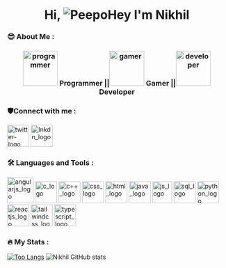 <div>
<h1 align="center">Hi, <picture><img alt="PeepoHey" src="https://user-images.githubusercontent.com/56159827/221435131-ac50bfaa-043b-4a2b-a41f-20b60e5da67a.png"/></picture> I'm Nikhil</h1>
</div>
<div>

  ### 😎 About Me :
<h3 align="center"><picture><img src="https://user-images.githubusercontent.com/56159827/221440890-327e2d84-9136-4f6d-bc43-ee44447079a9.png" alt="programmer" height=80px width =80px/></picture> Programmer ||<picture><img src="https://user-images.githubusercontent.com/56159827/221440753-99f4f683-c2a6-4db4-9907-d1033844ee94.png" alt="gamer" height=80px width =80px/></picture> Gamer ||<picture><img src="https://user-images.githubusercontent.com/56159827/221441206-6daef98f-edf4-442d-9028-92c6a4d1e1ab.png" alt="developer" height=80px width =80px/></picture> Developer</h3>
</div>

<div>
  
### 🛡️Connect with me :
  
  <p>  <a href="https://twitter.com/Nikhil78037"><img src="https://user-images.githubusercontent.com/56159827/221446016-519b41e2-9931-4bff-b52a-5208368a12af.svg" height =50px width= 50px alt="twitter-logo"/></a>  <a href="https://www.linkedin.com/in/nikhil-kumar-singh-b5a724189"><img src="https://user-images.githubusercontent.com/56159827/221446549-87f347e8-bf6a-4309-be83-6009fe4094c7.svg" width=50px height=50px alt="lnkdn_logo"/></a>
  </p>
  </h3>
</div>
<div>

 ### :hammer_and_wrench: Languages and Tools :

<a href="https://angular.io"><picture><img src="https://user-images.githubusercontent.com/56159827/221443962-c8c93307-fefd-436d-89d9-090a0e5bc168.svg" alt="angularjs_logo" height=60px width=60px></picture></a>
<a href="https://www.cprogramming.com"><picture><img src="https://user-images.githubusercontent.com/56159827/221442065-a7dbdef4-80dd-4fb4-823b-99d18efa870e.svg" height=50px width= 50px alt="c_logo"/></picture></a>
<a href="https://www.programiz.com/cpp-programming"><picture><img src="https://user-images.githubusercontent.com/56159827/221442185-ce0e8b22-87bb-4b51-82e0-2202d4b46017.svg" height=50px width= 50px alt="c++_logo"/></picture></a>
<a href="https://developer.mozilla.org/en-US/docs/Web/CSS"><picture><img src="https://user-images.githubusercontent.com/56159827/221443052-f3af14d4-c4f4-4a6a-8f57-d04f51fbb0c9.png" height=50px width= 50px alt="css_logo"/></picture></a>
<a href="https://developer.mozilla.org/en-US/docs/Web/HTML"><picture><img src="https://user-images.githubusercontent.com/56159827/221442897-6becb571-7ede-41e1-9ad1-c320538720c2.png" height=50px width= 50px alt="html_logo"/></picture></a>
<a href="https://dev.java/learn"><picture><img src="https://user-images.githubusercontent.com/56159827/221442484-46dafb72-6e91-4206-af6e-3dd2c51ab5b5.png" height=50px width= 50px alt="java_logo"/></picture></a>
<a href="https://developer.mozilla.org/en-US/docs/Web/JavaScript"><picture><img src="https://user-images.githubusercontent.com/56159827/221443058-cb86c9dd-6e33-46ef-b137-8b64971b3213.png" height=50px width= 45px alt="js_logo"/></picture></a>
<a href="https://www.mysql.com"><picture><img src="https://user-images.githubusercontent.com/56159827/221443958-b10da78c-a661-4483-ada3-d281cac7a5d9.svg" alt="sql_logo" height=50px width=50px></picture></a>
<a href="https://www.python.org"><picture><img src="https://user-images.githubusercontent.com/56159827/221442318-bd4e3671-2be0-4af6-8f8c-2281154a0736.png" height=50px width= 50px alt="python_logo"/></picture></a>
<a href="https://reactjs.org"><picture><img src="https://user-images.githubusercontent.com/56159827/221442590-ee44fcad-ffe5-4f24-9b40-14108b8a6b71.png" height=50px width= 50px alt="reactjs_logo"/></picture></a>
<a href="https://tailwindcss.com"><picture><img src="https://user-images.githubusercontent.com/56159827/221443069-76400dae-638e-4578-975a-0849af1c57a2.png" alt="tailwindcss_logo" height=50px width=50px></picture></a>
<a href="https://www.typescriptlang.org"><picture><img src="https://user-images.githubusercontent.com/56159827/221444061-b3670df6-fe82-40fe-a5c5-cb3fd2b1a10b.svg" alt="typescript_logo" height=50px width=50px></picture></a>

  </div>
<div>

### :fire: My Stats :

[![Top Langs](https://github-readme-stats.vercel.app/api/top-langs/?username=nik-nikhil&layout=compact)](https://github.com/nik-nikhil/github-readme-stats)  ![Nikhil GitHub stats](https://github-readme-stats.vercel.app/api?username=nik-nikhil&show_icons=true&theme=react)
</div>
